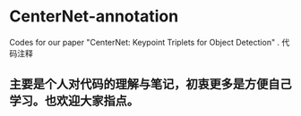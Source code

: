 # CenterNet-annotation
Codes for our paper "CenterNet: Keypoint Triplets for Object Detection" . 代码注释

## 主要是个人对代码的理解与笔记，初衷更多是方便自己学习。也欢迎大家指点。
